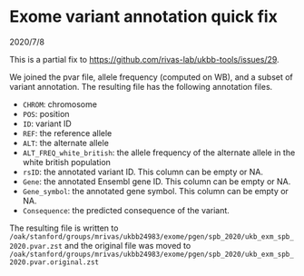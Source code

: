 # Exome variant annotation quick fix

2020/7/8

This is a partial fix to https://github.com/rivas-lab/ukbb-tools/issues/29.

We joined the pvar file, allele frequency (computed on WB), and a subset of variant annotation.
The resulting file has the following annotation files.

- `CHROM`: chromosome
- `POS`: position
- `ID`: variant ID
- `REF`: the reference allele
- `ALT`: the alternate allele
- `ALT_FREQ_white_british`: the allele frequency of the alternate allele in the white british population
- `rsID`: the annotated variant ID. This column can be empty or NA.
- `Gene`: the annotated Ensembl gene ID. This column can be empty or NA.
- `Gene_symbol`: the annotated gene symbol. This column can be empty or NA.
- `Consequence`: the predicted consequence of the variant.

The resulting file is written to `/oak/stanford/groups/mrivas/ukbb24983/exome/pgen/spb_2020/ukb_exm_spb_2020.pvar.zst` and the original file was moved to `/oak/stanford/groups/mrivas/ukbb24983/exome/pgen/spb_2020/ukb_exm_spb_2020.pvar.original.zst`
